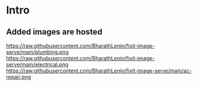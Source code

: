 # Intro


## Added images are hosted


https://raw.githubusercontent.com/BharathLenin/fixit-image-serve/main/plumbing.png
https://raw.githubusercontent.com/BharathLenin/fixit-image-serve/main/electrical.png
https://raw.githubusercontent.com/BharathLenin/fixit-image-serve/main/ac-repair.png
